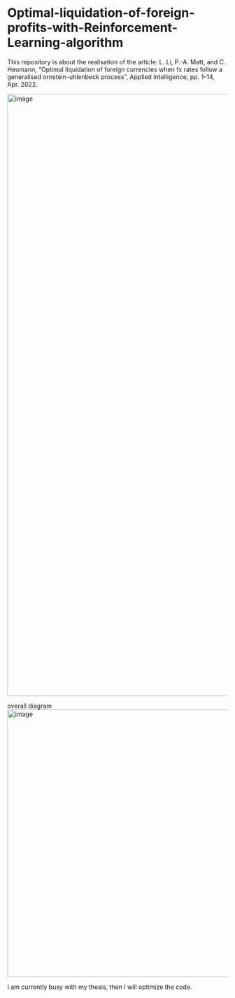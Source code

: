 # Optimal-liquidation-of-foreign-profits-with-Reinforcement-Learning-algorithm

This repository is about the realisation of the article: L. Li, P.-A. Matt, and C. Heumann, “Optimal liquidation of foreign currencies when fx rates follow a generalised ornstein-uhlenbeck process”, Applied Intelligence, pp. 1–14, Apr. 2022.

<img width="1377" alt="image" src="https://user-images.githubusercontent.com/25768931/178138518-8345f78d-228b-4335-8458-267c36e59218.png">

overall diagram
<img width="612" alt="image" src="https://user-images.githubusercontent.com/25768931/178139405-3835cc3f-843d-4bc8-bf6c-e905b88b4805.png">

I am currently busy with my thesis, then I will optimize the code. 
